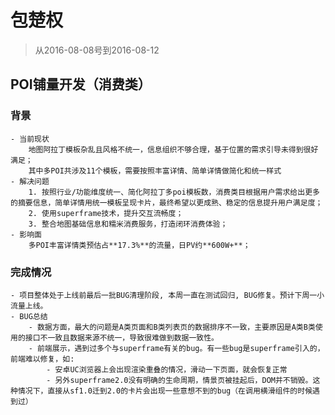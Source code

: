 # 包楚权

> 从2016-08-08号到2016-08-12


## POI铺量开发（消费类）

### 背景
    - 当前现状
        地图阿拉丁模板杂乱且风格不统一，信息组织不够合理，基于位置的需求引导未得到很好满足；  
        其中多POI共涉及11个模板，需要按照丰富详情、简单详情做简化和统一样式
    - 解决问题
        1. 按照行业/功能维度统一、简化阿拉丁多poi模板数，消费类目根据用户需求给出更多的摘要信息，简单详情用统一模板呈现卡片，最终希望以更成熟、稳定的信息提升用户满足度；
        2. 使用superframe技术，提升交互流畅度；
        3. 整合地图基础信息和糯米消费服务，打造闭环消费体验；
    - 影响面
        多POI丰富详情类预估占**17.3%**的流量，日PV约**600W+**；

### 完成情况

    - 项目整体处于上线前最后一批BUG清理阶段, 本周一直在测试回归, BUG修复。预计下周一小流量上线。
    - BUG总结
        - 数据方面，最大的问题是A类页面和B类列表页的数据排序不一致，主要原因是A类B类使用的接口不一致且数据来源不统一，导致很难做到数据一致性。
        - 前端展示，遇到过多个与superframe有关的bug。有一些bug是superframe引入的，前端难以修复，如: 
            - 安卓UC浏览器上会出现渲染重叠的情况，滑动一下页面，就会恢复正常
            - 另外superframe2.0没有明确的生命周期，情景页被挂起后，DOM并不销毁。这种情况下，直接从sf1.0迁到2.0的卡片会出现一些意想不到的bug（在调用横滑组件的时候遇到过）



